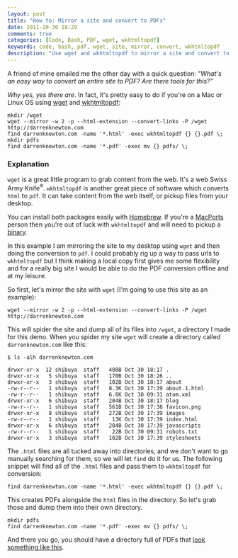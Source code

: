 ```yaml
---
layout: post
title: "How to: Mirror a site and convert to PDFs"
date: 2011-10-30 18:29
comments: true
categories: [Code, Bash, PDF, wget, wkhtmltopdf]
keywords: code, bash, pdf, wget, site, mirror, convert, wkhtmltopdf
description: "Use wget and wkhtmltopdf to mirror a site and convert to PDFs"
---
```


A friend of mine emailed me the other day with a quick question: _"What's an easy way to convert an entire site to PDF? Are there tools for this?"_

_Why yes, yes there are_. In fact, it's pretty easy to do if you're on a Mac or Linux OS using [wget](https://en.wikipedia.org/wiki/Wget) and [wkhtmltopdf](https://code.google.com/p/wkhtmltopdf/):

	mkdir /wget
	wget --mirror -w 2 -p --html-extension --convert-links -P /wget http://darrenknewton.com
	find darrenknewton.com -name '*.html' -exec wkhtmltopdf {} {}.pdf \;
	mkdir pdfs
	find darrenknewton.com -name '*.pdf' -exec mv {} pdfs/ \;

### Explanation

`wget` is a great little program to grab content from the web. It's a web Swiss Army Knife<sup>&reg;</sup>. `wkhtmltopdf` is another great piece of software which converts `html` to `pdf`. It can take content from the web itself, or pickup files from your desktop.

You can install both packages easily with [Homebrew](http://mxcl.github.com/homebrew/). If you're a [MacPorts](http://www.macports.org/index.php) person then you're out of luck with `wkhtmltopdf` and will need to pickup a [binary](https://code.google.com/p/wkhtmltopdf/downloads/list).

In this example I am mirroring the site to my desktop using `wget` and then doing the conversion to `pdf`. I could probably rig up a way to pass urls to `wkhtmltopdf` but I think making a local copy first gives me some flexibility and for a really big site I would be able to do the PDF conversion offline and at my leisure.

So first, let's mirror the site with `wget` (I'm going to use this site as an example):

	wget --mirror -w 2 -p --html-extension --convert-links -P /wget http://darrenknewton.com

This will spider the site and dump all of its files into `/wget`, a directory I made for this demo. When you spider my site `wget` will create a directory called `darrenknewton.com` like this:

	$ ls -alh darrenknewton.com

	drwxr-xr-x  12 shibuya  staff   408B Oct 30 18:17 .
	drwxr-xr-x   5 shibuya  staff   170B Oct 30 18:26 ..
	drwxr-xr-x   3 shibuya  staff   102B Oct 30 18:17 about
	-rw-r--r--   1 shibuya  staff   8.3K Oct 30 17:39 about.1.html
	-rw-r--r--   1 shibuya  staff   6.6K Oct 30 09:31 atom.xml
	drwxr-xr-x   6 shibuya  staff   204B Oct 30 18:17 blog
	-rw-r--r--   1 shibuya  staff   561B Oct 30 17:38 favicon.png
	drwxr-xr-x   8 shibuya  staff   272B Oct 30 17:39 images
	-rw-r--r--   1 shibuya  staff    13K Oct 30 17:39 index.html
	drwxr-xr-x   6 shibuya  staff   204B Oct 30 17:39 javascripts
	-rw-r--r--   1 shibuya  staff    22B Oct 30 09:31 robots.txt
	drwxr-xr-x   3 shibuya  staff   102B Oct 30 17:39 stylesheets

The `.html` files are all tucked away into directories, and we don't want to go manually searching for them, so we will let `find` do it for us. The following snippet will find all of the `.html` files and pass them to `wkhtmltopdf` for conversion:

	find darrenknewton.com -name '*.html' -exec wkhtmltopdf {} {}.pdf \;

This creates PDFs alongside the `html` files in the directory. So let's grab those and dump them into their own directory.

	mkdir pdfs
	find darrenknewton.com -name '*.pdf' -exec mv {} pdfs/ \;
	
And there you go, you should have a directory full of PDFs that [look something like this](http://images.darrenknewton.com/index.html.pdf).	